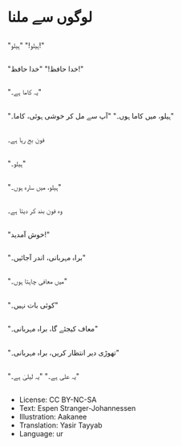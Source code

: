 # لوگوں سے ملنا

##
"ہیلو!" "ہیلو!"

##
"خدا حافظ!" "خدا حافظ!"

##
"یہ کاما ہے۔"

##
"ہیلو، میں کاما ہوں۔" "آپ سے مل کر خوشی ہوئی، کاما۔"

##
فون بج رہا ہے۔

##
"ہیلو۔"

##
"ہیلو، میں سارہ ہوں۔"

##
وہ فون بند کر دیتا ہے۔

##
"خوش آمدید!"

##
"براہ مہربانی، اندر آجائیں۔"

##
"میں معافی چاہتا ہوں۔"

##
"کوئی بات نہیں۔"

##
"معاف کیجئے گا، براہ مہربانی۔"

##
"تھوڑی دیر انتظار کریں، براہ مہربانی۔"

##
"یہ علی ہے۔" "یہ لیلیٰ ہے۔"

##
* License: CC BY-NC-SA
* Text: Espen Stranger-Johannessen
* Illustration: Aakanee
* Translation: Yasir Tayyab
* Language: ur
